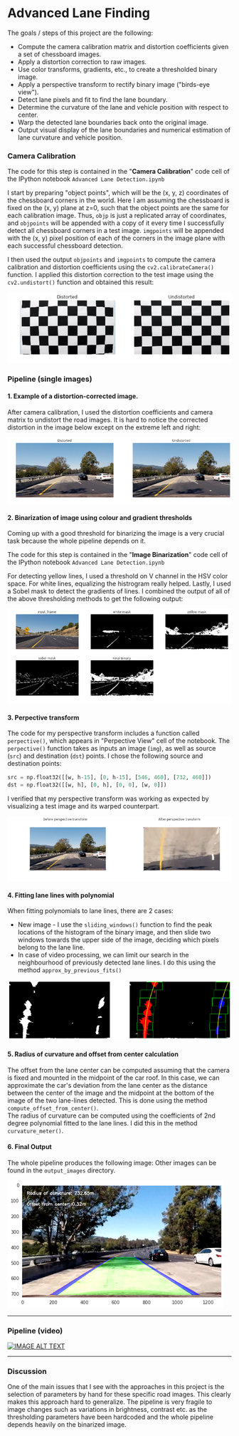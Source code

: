 # Advanced Lane Finding

The goals / steps of this project are the following:

* Compute the camera calibration matrix and distortion coefficients given a set of chessboard images.
* Apply a distortion correction to raw images.
* Use color transforms, gradients, etc., to create a thresholded binary image.
* Apply a perspective transform to rectify binary image ("birds-eye view").
* Detect lane pixels and fit to find the lane boundary.
* Determine the curvature of the lane and vehicle position with respect to center.
* Warp the detected lane boundaries back onto the original image.
* Output visual display of the lane boundaries and numerical estimation of lane curvature and vehicle position.

[//]: # (Image References)

[image1]: ./img/distorted.png?raw=true "Undistorted"
[image2]: ./img/road.png?raw=true "Road Transformed"
[image3]: ./img/pipeline.png?raw=true "Binary Example"
[image4]: ./img/perspective.png?raw=true "Warp Example"
[image5]: ./img/fit.png?raw=true "Fit Visual"
[image6]: ./img/final.png?raw=true "Output"
[video1]: https://youtu.be/xW-F45lCpa4 "Video"


### Camera Calibration

The code for this step is contained in the "**Camera Calibration**" code cell of the IPython notebook `Advanced Lane Detection.ipynb`

I start by preparing "object points", which will be the (x, y, z) coordinates of the chessboard corners in the world. Here I am assuming the chessboard is fixed on the (x, y) plane at z=0, such that the object points are the same for each calibration image.  Thus, `objp` is just a replicated array of coordinates, and `objpoints` will be appended with a copy of it every time I successfully detect all chessboard corners in a test image.  `imgpoints` will be appended with the (x, y) pixel position of each of the corners in the image plane with each successful chessboard detection.  

I then used the output `objpoints` and `imgpoints` to compute the camera calibration and distortion coefficients using the `cv2.calibrateCamera()` function.  I applied this distortion correction to the test image using the `cv2.undistort()` function and obtained this result:

![alt text][image1]

### Pipeline (single images)

#### 1. Example of a distortion-corrected image.

After camera calibration, I used the distortion coefficients and camera matrix to undistort the road images. It is hard to notice the corrected distortion in the image below except on the extreme left and right:  

![alt text][image2]

#### 2. Binarization of image using colour and gradient thresholds

Coming up with a good threshold for binarizing the image is a very crucial task because the whole pipeline depends on it.

The code for this step is contained in the "**Image Binarization**" code cell of the IPython notebook `Advanced Lane Detection.ipynb`

For detecting yellow lines, I used a threshold on V channel in the HSV color space. For white lines, equalizing the histrogram really helped. Lastly, I used a Sobel mask to detect the gradients of lines. I combined the output of all of the above thresholding methods to get the following output:


![alt text][image3]

#### 3. Perpective transform

The code for my perspective transform includes a function called `perpective()`, which appears in "Perpective View" cell of the notebook.  The `perpective()` function takes as inputs an image (`img`), as well as source (`src`) and destination (`dst`) points.  I chose the following source and destination points:

```python
src = np.float32([[w, h-15], [0, h-15], [546, 460], [732, 460]])
dst = np.float32([[w, h], [0, h], [0, 0], [w, 0]])
```


I verified that my perspective transform was working as expected by visualizing a test image and its warped counterpart.

![alt text][image4]

#### 4. Fitting lane lines with polynomial

When fitting polynomials to lane lines, there are 2 cases:
- New image - I use the `sliding_windows()` function to find the peak locations of the histogram of the binary image, and then slide two windows towards the upper side of the image, deciding which pixels belong to the lane line.
- In case of video processing, we can limit our search in the neighbourhood of previously detected lane lines. I do this using the method `approx_by_previous_fits()`

![alt text][image5]

#### 5. Radius of curvature and offset from center calculation

The offset from the lane center can be computed assuming that the camera is fixed and mounted in the midpoint of the car roof. In this case, we can approximate the car's deviation from the lane center as the distance between the center of the image and the midpoint at the bottom of the image of the two lane-lines detected. This is done using the method `compute_offset_from_center()`.  
The radius of curvature can be computed using the coefficients of 2nd degree polynomial fitted to the lane lines. I did this in the method `curvature_meter()`.

#### 6. Final Output

The whole pipeline produces the following image:
Other images can be found in the `output_images` directory.  

![alt text][image6]

---

### Pipeline (video)

[![IMAGE ALT TEXT](http://img.youtube.com/vi/xW-F45lCpa4/0.jpg)](https://youtu.be/xW-F45lCpa4)

---

### Discussion
One of the main issues that I see with the approaches in this project is the selection of parameters by hand for these specific road images. This clearly makes this approach hard to generalize. The pipeline is very fragile to image changes such as variations in brightness, contrast etc. as the thresholding parameters have been hardcoded and the whole pipeline depends heavily on the binarized image.  
